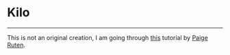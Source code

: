 
# Kilo

---

This is not an original creation, I am going through [this](https://viewsourcecode.org/snaptoken/kilo/index.html) tutorial by [Paige Ruten](https://github.com/paigeruten).
